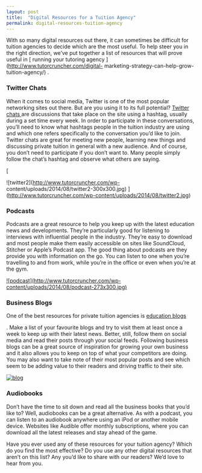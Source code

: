 ```yaml
---
layout: post
title:  "Digital Resources for a Tuition Agency"
permalink: digital-resources-tuition-agency
---
```

With so many digital resources out there, it can sometimes be difficult for
tuition agencies to decide which are the most useful. To help steer you in the
right direction, we’ve put together a list of resources that will prove useful
in [ running your tutoring agency ](http://www.tutorcruncher.com/digital-
marketing-strategy-can-help-grow-tuition-agency/) .



### Twitter Chats



When it comes to social media, Twitter is one of the most popular networking
sites out there. But are you using it to its full potential? [ Twitter chats
](http://academy.edukwest.com/twitter-can-help-grow-tutoring-agency/) are
discussions that take place on the site using a hashtag, usually during a set
time every week. In order to participate in these conversations, you’ll need
to know what hashtags people in the tuition industry are using and which one
refers specifically to the conversation you’d like to join. Twitter chats are
great for meeting new people, learning new things and discussing private
tuition in general with a new audience. And of course, you don’t need to
participate if you don’t want to. Many people simply follow the chat’s hashtag
and observe what others are saying.

[

![twitter2](http://www.tutorcruncher.com/wp-
content/uploads/2014/08/twitter2-300x300.jpg)
](http://www.tutorcruncher.com/wp-content/uploads/2014/08/twitter2.jpg)



### Podcasts



Podcasts are a great resource to help you keep up with the latest education
news and developments. They’re particularly good for listening to interviews
with influential people in the industry. They’re easy to download and most
people make them easily accessible on sites like SoundCloud, Stitcher or
Apple’s Podcast app. The good thing about podcasts are they provide you with
information on the go. You can listen to one when you’re travelling to and
from work, while you’re in the office or even when you’re at the gym.

[ ![podcast](http://www.tutorcruncher.com/wp-
content/uploads/2014/08/podcast-273x300.jpg)
](http://www.tutorcruncher.com/wp-content/uploads/2014/08/podcast.jpg)



### Business Blogs



One of the best resources for private tuition agencies is [ education blogs
](http://www.tutorcruncher.com/tutoring-agency-needs-blog/)

. Make a list of
your favourite blogs and try to visit them at least once a week to keep up
with their latest news. Better, still, follow them on social media and read
their posts through your social feeds. Following business blogs can be a great
source of inspiration for growing your own business and it also allows you to
keep on top of what your competitors are doing. You may also want to take note
of their most popular posts and see which seem to be adding value to their
readers and driving traffic to their site.

[ ![blog](http://www.tutorcruncher.com/wp-content/uploads/2014/08/blog.jpg)
](http://www.tutorcruncher.com/wp-content/uploads/2014/08/blog.jpg)



### Audiobooks



Don’t have the time to sit down and read all the business books that you’d
like to? Well, audiobooks can be a great alternative. As with a podcast, you
can listen to an audiobook anywhere using an iPod or another mobile device.
Websites like Audible offer monthly subscriptions, where you can download all
the latest releases and stay ahead of the game.

Have you ever used any of these resources for your tuition agency? Which do
you find the most effective? Do you use any other digital resources that
aren’t on this list? Any you’d like to share with our readers? We’d love to
hear from you.
